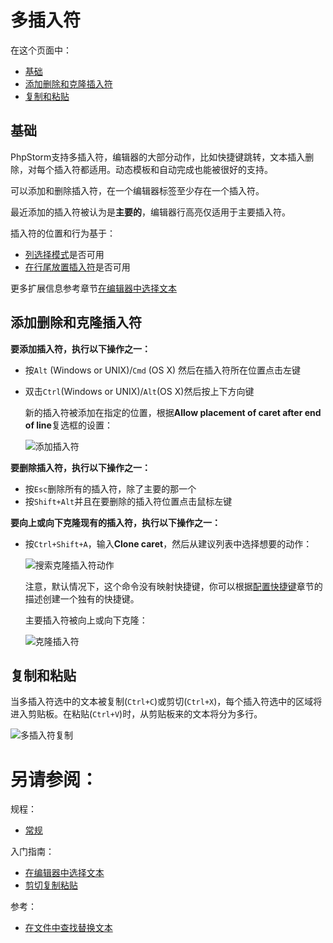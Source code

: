 # 多插入符

在这个页面中：

* [基础](#基础)
* [添加删除和克隆插入符](#添加删除和克隆插入符)
* [复制和粘贴](#复制和粘贴)


## <span id='基础'>基础</span>

PhpStorm支持多插入符，编辑器的大部分动作，比如快捷键跳转，文本插入删除，对每个插入符都适用。动态模板和自动完成也能被很好的支持。

可以添加和删除插入符，在一个编辑器标签至少存在一个插入符。

最近添加的插入符被认为是**主要的**，编辑器行高亮仅适用于主要插入符。

插入符的位置和行为基于：

* [列选择模式](/如何使用/常规指南/PhpStorm编辑器/基础编辑规程/在编辑器中选择文本.md#在行选择模式和列选择模式之间切换)是否可用
* [在行尾放置插入符](/参考/设置参数对话框/编辑器/常规/README.md#允许在行结束符后放置插入符)是否可用

更多扩展信息参考章节[在编辑器中选择文本](/如何使用/常规指南/PhpStorm编辑器/基础编辑规程/在编辑器中选择文本.md)


## <span id='添加删除和克隆插入符'>添加删除和克隆插入符</span>

**要添加插入符，执行以下操作之一：**

* 按`Alt` (Windows or UNIX)/`Cmd` (OS X) 然后在插入符所在位置点击左键
* 双击`Ctrl`(Windows or UNIX)/`Alt`(OS X)然后按上下方向键

    新的插入符被添加在指定的位置，根据**Allow placement of caret after end of line**复选框的设置：

    ![添加插入符](http://image.jellychen.cn/uploads/2016/11/multicursor3.png)



**要删除插入符，执行以下操作之一：**

* 按`Esc`删除所有的插入符，除了主要的那一个
* 按`Shift+Alt`并且在要删除的插入符位置点击鼠标左键

**要向上或向下克隆现有的插入符，执行以下操作之一：**

* 按`Ctrl+Shift+A`，输入**Clone caret**，然后从建议列表中选择想要的动作：

    ![搜索克隆插入符动作](http://image.jellychen.cn/uploads/2016/11/multicursor1.png)
    
    注意，默认情况下，这个命令没有映射快捷键，你可以根据[配置快捷键](/如何使用/常规指南/配置项目和IDE设置/配置快捷键.md)章节的描述创建一个独有的快捷键。
    
    主要插入符被向上或向下克隆：
    
    ![克隆插入符](http://image.jellychen.cn/uploads/2016/11/multicursor2.png)



## <span id='复制和粘贴'>复制和粘贴</span>

当多插入符选中的文本被复制(`Ctrl+C`)或剪切(`Ctrl+X`)，每个插入符选中的区域将进入剪贴板。在粘贴(`Ctrl+V`)时，从剪贴板来的文本将分为多行。

![多插入符复制](http://image.jellychen.cn/uploads/2016/11/multicursor4.png)


# 另请参阅：

规程：

* [常规](/参考/设置参数对话框/编辑器/常规/README.md)

入门指南：

* [在编辑器中选择文本](/如何使用/常规指南/PhpStorm编辑器/基础编辑规程/在编辑器中选择文本.md)
* [剪切复制粘贴](/如何使用/常规指南/PhpStorm编辑器/基础编辑规程/剪切复制粘贴.md)

参考：

* [在文件中查找替换文本](/如何使用/常规指南/搜索代码/在文件中查找替换文本.md)